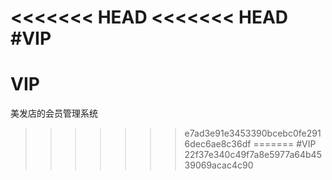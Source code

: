 <<<<<<< HEAD
<<<<<<< HEAD
#VIP
=======
# VIP
 美发店的会员管理系统   
>>>>>>> e7ad3e91e3453390bcebc0fe2916dec6ae8c36df
=======
#VIP
>>>>>>> 22f37e340c49f7a8e5977a64b4539069acac4c90
